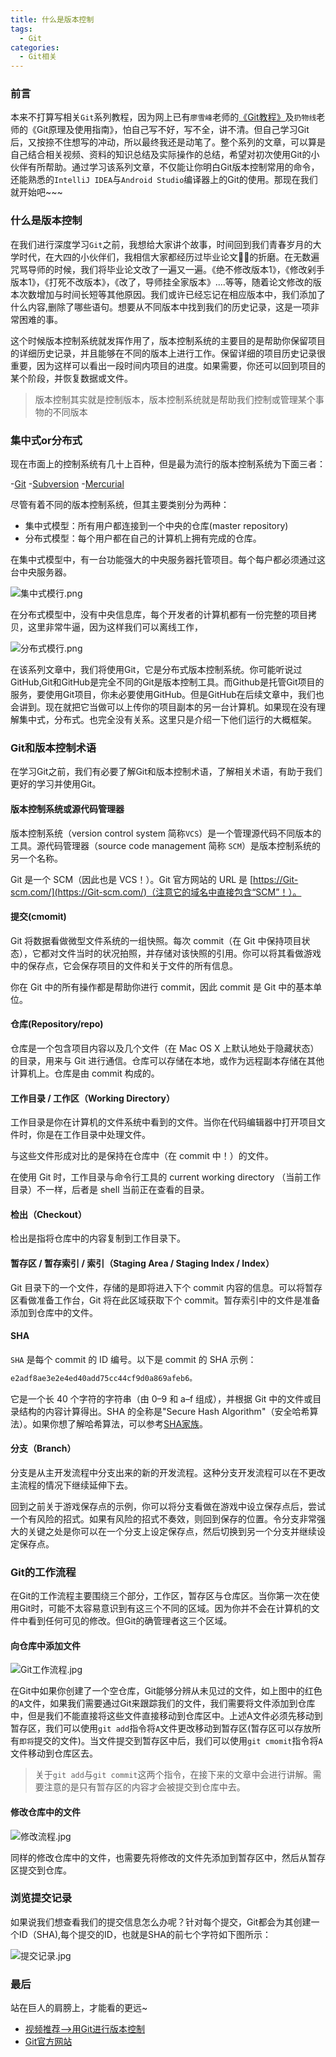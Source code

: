 ```yaml
---
title: 什么是版本控制
tags:
  - Git
categories:
  - Git相关
---
```


### 前言

本来不打算写相关`Git`系列教程，因为网上已有`廖雪峰`老师的[《Git教程》](https://www.liaoxuefeng.com/wiki/896043488029600)及`扔物线`老师的《Git原理及使用指南》，怕自己写不好，写不全，讲不清。但自己学习Git后，又按捺不住想写的冲动，所以最终我还是动笔了。整个系列的文章，可以算是自己结合相关视频、资料的知识总结及实际操作的总结，希望对初次使用Git的小伙伴有所帮助。通过学习该系列文章，不仅能让你明白Git版本控制常用的命令，还能熟悉的`IntelliJ IDEA`与`Android Studio`编译器上的Git的使用。那现在我们就开始吧~~~

### 什么是版本控制

在我们进行深度学习`Git`之前，我想给大家讲个故事，时间回到我们青春岁月的大学时代，在大四的小伙伴们，我相信大家都经历过毕业论文👨‍🎓的折磨。在无数遍咒骂导师的时候，我们将毕业论文改了一遍又一遍。《绝不修改版本1》，《修改剁手版本1》，《打死不改版本》，《改了，导师挂全家版本》....等等，随着论文修改的版本次数增加与时间长短等其他原因。我们或许已经忘记在相应版本中，我们添加了什么内容,删除了哪些语句。想要从不同版本中找到我们的历史记录，这是一项非常困难的事。

这个时候版本控制系统就发挥作用了，版本控制系统的主要目的是帮助你保留项目的详细历史记录，并且能够在不同的版本上进行工作。保留详细的项目历史记录很重要，因为这样可以看出一段时间内项目的进度。如果需要，你还可以回到项目的某个阶段，并恢复数据或文件。

>版本控制其实就是控制版本，版本控制系统就是帮助我们控制或管理某个事物的不同版本

### 集中式or分布式

现在市面上的控制系统有几十上百种，但是最为流行的版本控制系统为下面三者：

-[Git](https://Git-scm.com)
-[Subversion](https://subversion.apache.org)
-[Mercurial](https://www.mercurial-scm.org)

尽管有着不同的版本控制系统，但其主要类别分为两种：

- 集中式模型：所有用户都连接到一个中央的仓库(master repository)
- 分布式模型：每个用户都在自己的计算机上拥有完成的仓库。
  
在集中式模型中，有一台功能强大的中央服务器托管项目。每个每户都必须通过这台中央服务器。

![集中式模行.png](https://upload-images.jianshu.io/upload_images/2824145-ceaece926f648114.png?imageMogr2/auto-orient/strip%7CimageView2/2/w/1240)

在分布式模型中，没有中央信息库，每个开发者的计算机都有一份完整的项目拷贝，这里非常牛逼，因为这样我们可以离线工作，

![分布式模行.png](https://upload-images.jianshu.io/upload_images/2824145-4041db9b893cba49.png?imageMogr2/auto-orient/strip%7CimageView2/2/w/1240)

在该系列文章中，我们将使用Git，它是分布式版本控制系统。你可能听说过GitHub,Git和GitHub是完全不同的Git是版本控制工具。而Github是托管Git项目的服务，要使用Git项目，你未必要使用GitHub。但是GitHub在后续文章中，我们也会讲到。现在就把它当做可以上传你的项目副本的另一台计算机。如果现在没有理解集中式，分布式。也完全没有关系。这里只是介绍一下他们运行的大概框架。

### Git和版本控制术语

在学习Git之前，我们有必要了解Git和版本控制术语，了解相关术语，有助于我们更好的学习并使用Git。

#### 版本控制系统或源代码管理器

版本控制系统（version control system 简称`VCS`）是一个管理源代码不同版本的工具。源代码管理器（source code management 简称 `SCM`）是版本控制系统的另一个名称。

Git 是一个 SCM（因此也是 VCS！）。Git 官方网站的 URL 是 [https://Git-scm.com/](https://Git-scm.com/)（注意它的域名中直接包含“SCM”！）。

#### 提交(cmomit)

Git 将数据看做微型文件系统的一组快照。每次 commit（在 Git 中保持项目状态），它都对文件当时的状况拍照，并存储对该快照的引用。你可以将其看做游戏中的保存点，它会保存项目的文件和关于文件的所有信息。

你在 Git 中的所有操作都是帮助你进行 commit，因此 commit 是 Git 中的基本单位。

#### 仓库(Repository/repo)

仓库是一个包含项目内容以及几个文件（在 Mac OS X 上默认地处于隐藏状态）的目录，用来与 Git 进行通信。仓库可以存储在本地，或作为远程副本存储在其他计算机上。仓库是由 commit 构成的。

#### 工作目录 / 工作区（Working Directory）

工作目录是你在计算机的文件系统中看到的文件。当你在代码编辑器中打开项目文件时，你是在工作目录中处理文件。

与这些文件形成对比的是保持在仓库中（在 commit 中！）的文件。

在使用 Git 时，工作目录与命令行工具的 current working directory （当前工作目录）不一样，后者是 shell 当前正在查看的目录。

#### 检出（Checkout）

检出是指将仓库中的内容复制到工作目录下。

#### 暂存区 / 暂存索引 / 索引（Staging Area / Staging Index / Index）

Git 目录下的一个文件，存储的是即将进入下个 commit 内容的信息。可以将暂存区看做准备工作台，Git 将在此区域获取下个 commit。暂存索引中的文件是准备添加到仓库中的文件。

#### SHA

`SHA` 是每个 commit 的 ID 编号。以下是 commit 的 SHA 示例：

```java
e2adf8ae3e2e4ed40add75cc44cf9d0a869afeb6。
```

它是一个长 40 个字符的字符串（由 0–9 和 a–f 组成），并根据 Git 中的文件或目录结构的内容计算得出。SHA 的全称是"Secure Hash Algorithm"（安全哈希算法）。如果你想了解哈希算法，可以参考[SHA家族](https://baike.baidu.com/item/SHA家族/9849595?fromtitle=SHA&fromid=9533316&fr=aladdin)。

#### 分支（Branch）

分支是从主开发流程中分支出来的新的开发流程。这种分支开发流程可以在不更改主流程的情况下继续延伸下去。

回到之前关于游戏保存点的示例，你可以将分支看做在游戏中设立保存点后，尝试一个有风险的招式。如果有风险的招式不奏效，则回到保存的位置。令分支非常强大的关键之处是你可以在一个分支上设定保存点，然后切换到另一个分支并继续设定保存点。

### Git的工作流程

在Git的工作流程主要围绕三个部分，工作区，暂存区与仓库区。当你第一次在使用Git时，可能不太容易意识到有这三个不同的区域。因为你并不会在计算机的文件中看到任何可见的修改。但Git的确管理者这三个区域。

#### 向仓库中添加文件

![Git工作流程.jpg](https://upload-images.jianshu.io/upload_images/2824145-b80ef2ebe0992a44.jpg?imageMogr2/auto-orient/strip%7CimageView2/2/w/1240)

在Git中如果你创建了一个空仓库，Git能够分辨从未见过的文件，如上图中的红色的`A`文件，如果我们需要通过Git来跟踪我们的文件，我们需要将文件添加到仓库中，但是我们不能直接将这些文件直接移动到仓库区中。上述A文件必须先移动到暂存区，我们可以使用`git add`指令将`A`文件更改移动到暂存区(暂存区可以存放所有`即将`提交的文件)。当文件提交到暂存区中后，我们可以使用`git cmomit`指令将`A`文件移动到仓库区去。

>关于`git add`与`git commit`这两个指令，在接下来的文章中会进行讲解。需要注意的是只有暂存区的内容才会被提交到仓库中去。

#### 修改仓库中的文件

![修改流程.jpg](https://upload-images.jianshu.io/upload_images/2824145-d664b7224598b433.jpg?imageMogr2/auto-orient/strip%7CimageView2/2/w/1240)

同样的修改仓库中的文件，也需要先将修改的文件先添加到暂存区中，然后从暂存区提交到仓库。

### 浏览提交记录

如果说我们想查看我们的提交信息怎么办呢？针对每个提交，Git都会为其创建一个ID（SHA),每个提交的ID，也就是SHA的前七个字符如下图所示：

![提交记录.jpg](https://upload-images.jianshu.io/upload_images/2824145-6f3eab46fb5e2edf.jpg?imageMogr2/auto-orient/strip%7CimageView2/2/w/1240)

### 最后

站在巨人的肩膀上，才能看的更远~

- [视频推荐-->用Git进行版本控制](https://cn.udacity.com/course/version-control-with-Git--ud123)
- [Git官方网站](https://Git-scm.com/book/zh/v2/)
